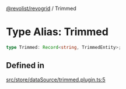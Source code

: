 [@revolist/revogrid](README.md) / Trimmed

# Type Alias: Trimmed

```ts
type Trimmed: Record<string, TrimmedEntity>;
```

## Defined in

[src/store/dataSource/trimmed.plugin.ts:5](https://github.com/revolist/revogrid/blob/2f44a261094fb5584023b62ddfd589facc70cf92/src/store/dataSource/trimmed.plugin.ts#L5)
